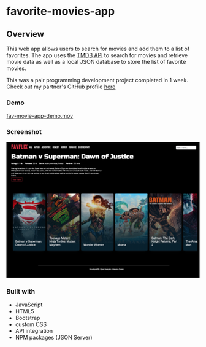 # favorite-movies-app

## Overview

This web app allows users to search for movies and add them to a list of favorites. The app uses
the [TMDB API](https://developer.themoviedb.org//) to search for movies and retrieve movie data as well as a local JSON
database to store the list of favorite movies.

This was a pair programming development project completed in 1 week.
Check out my partner's GitHub profile [here](https://github.com/ryanhampton88)

### Demo

[fav-movie-app-demo.mov](video%2Ffav-movie-app-demo.mov)

### Screenshot

![](./img/favorite-movies-app-demo.png)

### Built with

- JavaScript
- HTML5
- Bootstrap
- custom CSS
- API integration
- NPM packages (JSON Server)



